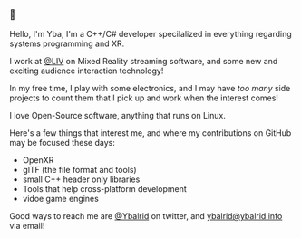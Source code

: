 ### 👋

Hello, I'm Yba, I'm a C++/C# developer specilalized in everything regarding systems programming and XR.

I work at [@LIV](https://liv.tv) on Mixed Reality streaming software, and some new and exciting audience interaction technology!

In my free time, I play with some electronics, and I may have *too many* side projects to count them that I pick up and work when the interest comes!

I love Open-Source software, anything that runs on Linux. 

Here's a few things that interest me, and where my contributions on GitHub may be focused these days:

- OpenXR
- glTF (the file format and tools)
- small C++ header only libraries
- Tools that help cross-platform development
- vidoe game engines

Good ways to reach me are [@Ybalrid](https://www.twitter.com/Ybalrid) on twitter, and [ybalrid@ybalrid.info](mailto:ybalrid@ybalrid.info) via email!

<!--
**Ybalrid/Ybalrid** is a ✨ _special_ ✨ repository because its `README.md` (this file) appears on your GitHub profile.

Here are some ideas to get you started:

- 🔭 I’m currently working on ...
- 🌱 I’m currently learning ...
- 👯 I’m looking to collaborate on ...
- 🤔 I’m looking for help with ...
- 💬 Ask me about ...
- 📫 How to reach me: ...
- 😄 Pronouns: ...
- ⚡ Fun fact: ...
-->
